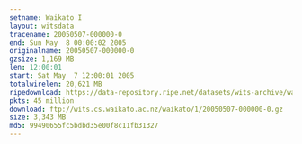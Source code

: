 ```yaml
---
setname: Waikato I
layout: witsdata
tracename: 20050507-000000-0
end: Sun May  8 00:00:02 2005
originalname: 20050507-000000-0
gzsize: 1,169 MB
len: 12:00:01
start: Sat May  7 12:00:01 2005
totalwirelen: 20,621 MB
ripedownload: https://data-repository.ripe.net/datasets/wits-archive/waikato/1/20050507-000000-0.gz
pkts: 45 million
download: ftp://wits.cs.waikato.ac.nz/waikato/1/20050507-000000-0.gz
size: 3,343 MB
md5: 99490655fc5bdbd35e00f8c11fb31327
---
```

